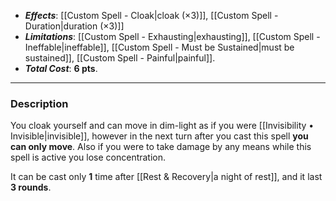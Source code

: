 - ***Effects***: [[Custom Spell - Cloak|cloak (×3)]], [[Custom Spell - Duration|duration (×3)]]
- ***Limitations***: [[Custom Spell - Exhausting|exhausting]], [[Custom Spell - Ineffable|ineffable]], [[Custom Spell - Must be Sustained|must be sustained]], [[Custom Spell - Painful|painful]].
- ***Total Cost***: **6 pts**.
----
### Description
You cloak yourself and can move in dim-light as if you were [[Invisibility • Invisible|invisible]], however in the next turn after you cast this spell **you can only move**.
Also if you were to take damage by any means while this spell is active you lose concentration.

It can be cast only **1** time after [[Rest & Recovery|a night of rest]], and it last **3 rounds**.
